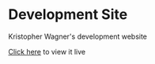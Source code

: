 # Development Site

Kristopher Wagner's development website

[Click here](https://kwagner.dev) to view it live
